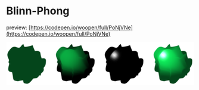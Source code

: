 # Blinn-Phong

preview: [https://codepen.io/woopen/full/PoNjVNe](https://codepen.io/woopen/full/PoNjVNe)

![](./img.png)
